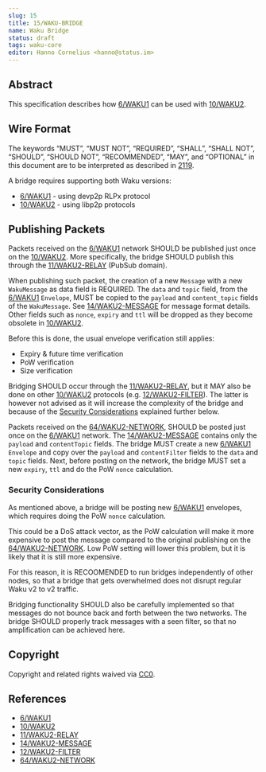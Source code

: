 ```yaml
---
slug: 15
title: 15/WAKU-BRIDGE
name: Waku Bridge
status: draft
tags: waku-core
editor: Hanno Cornelius <hanno@status.im>
---
```


## Abstract

This specification describes how [6/WAKU1](/waku/standards/legacy/6/waku1.md) can be used with [10/WAKU2](/waku/standards/core/10/waku2.md). 

## Wire Format

The keywords “MUST”, “MUST NOT”, “REQUIRED”, “SHALL”, “SHALL NOT”,
“SHOULD”, “SHOULD NOT”, “RECOMMENDED”, “MAY”, and
“OPTIONAL” in this document are to be interpreted as described in [2119](https://www.ietf.org/rfc/rfc2119.txt).

A bridge requires supporting both Waku versions:

* [6/WAKU1](/waku/standards/legacy/6/waku1.md) - using devp2p RLPx protocol
* [10/WAKU2](/waku/standards/core/10/waku2.md) - using libp2p protocols

## Publishing Packets

Packets received on the [6/WAKU1](/waku/standards/legacy/6/waku1.md) network
SHOULD be published just once on the [10/WAKU2](/waku/standards/core/10/waku2.md).
More specifically, the bridge SHOULD publish
this through the [11/WAKU2-RELAY](/waku/standards/core/11/relay.md) (PubSub domain).

When publishing such packet,
the creation of a new `Message` with a new `WakuMessage` as data field is REQUIRED.
The `data` and
`topic` field, from the [6/WAKU1](/waku/standards/legacy/6/waku1.md) `Envelope`,
MUST be copied to the `payload` and `content_topic` fields of the `WakuMessage`.
See [14/WAKU2-MESSAGE](/waku/standards/core/14/message.md#wire-format) for message format details.
Other fields such as `nonce`, `expiry` and
`ttl` will be dropped as they become obsolete in [10/WAKU2](/waku/standards/core/10/waku2.md).

Before this is done, the usual envelope verification still applies:

* Expiry & future time verification
* PoW verification
* Size verification

Bridging SHOULD occur through the [11/WAKU2-RELAY](/waku/standards/core/11/relay.md),
but it MAY also be done on other [10/WAKU2](/waku/standards/core/10/waku2.md) protocols 
(e.g. [12/WAKU2-FILTER](/waku/standards/core/12/filter.md)).
The latter is however not advised as it will
increase the complexity of the bridge and
because of the [Security Considerations](#security-considerations) explained further below.

Packets received on the [64/WAKU2-NETWORK](/waku/standards/core/64/network.md),
SHOULD be posted just once on the [6/WAKU1](/waku/standards/legacy/6/waku1.md) network.
The [14/WAKU2-MESSAGE](/waku/standards/core/14/message.md) contains only the `payload` and
`contentTopic` fields.
The bridge MUST create a new [6/WAKU1](/waku/standards/legacy/6/waku1.md) `Envelope` and
copy over the `payload` and `contentFilter`
fields to the `data` and `topic` fields.
Next, before posting on the network,
the bridge MUST set a new `expiry`, `ttl` and do the PoW `nonce` calculation.

### Security Considerations

As mentioned above, 
a bridge will be posting new [6/WAKU1](/waku/standards/legacy/6/waku1.md) envelopes,
which requires doing the PoW `nonce` calculation.

This could be a DoS attack vector,
as the PoW calculation will make it more expensive to post the message
compared to the original publishing on the [64/WAKU2-NETWORK](/waku/standards/core/64/network.md).
Low PoW setting will lower this problem,
but it is likely that it is still more expensive.

For this reason, it is RECOOMENDED to run bridges independently of other nodes,
so that a bridge that gets overwhelmed does not disrupt regular Waku v2 to v2
traffic.

Bridging functionality SHOULD also be carefully implemented so that messages do
not bounce back and forth between the two networks.
The bridge SHOULD properly track messages with a seen filter,
so that no amplification can be achieved here.

## Copyright

Copyright and related rights waived via
[CC0](https://creativecommons.org/publicdomain/zero/1.0/).

## References

- [6/WAKU1](/waku/standards/legacy/6/waku1.md)
- [10/WAKU2](/waku/standards/core/10/waku2.md)
- [11/WAKU2-RELAY](/waku/standards/core/11/relay.md)
- [14/WAKU2-MESSAGE](/waku/standards/core/14/message.md)
- [12/WAKU2-FILTER](/waku/standards/core/12/filter.md)
- [64/WAKU2-NETWORK](/waku/standards/core/64/network.md)
